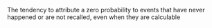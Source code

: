 The tendency to attribute a zero probability to events that have never happened or are not recalled, even when they are calculable